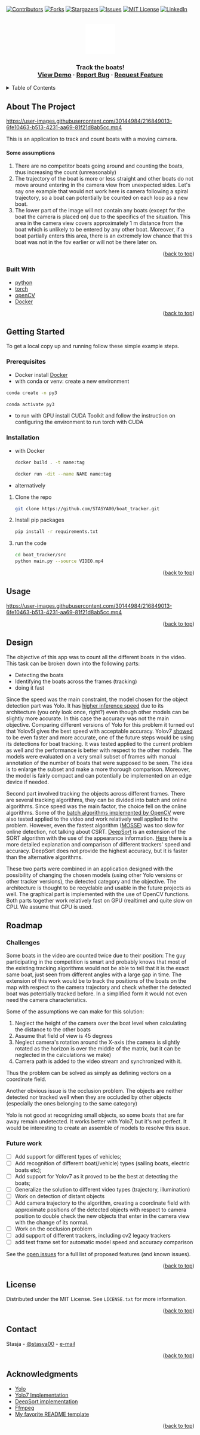 <!-- Improved compatibility of back to top link: See: https://github.com/STASYA00/boat_tracker/pull/73 -->
<a name="readme-top"></a>

[![Contributors][contributors-shield]][contributors-url]
[![Forks][forks-shield]][forks-url]
[![Stargazers][stars-shield]][stars-url]
[![Issues][issues-shield]][issues-url]
[![MIT License][license-shield]][license-url]
[![LinkedIn][linkedin-shield]][linkedin-url]



<!-- PROJECT LOGO -->
<br />
<div align="center">
  <a href="https://github.com/STASYA00/boat_tracker">
    <img src="assets/logo.png" alt="Logo" width="80" height="80">
  </a>

  <h3 align="center" Boat Tracker </h3>

  <p align="center">
    Track the boats!
    <br />
    <a href="https://github.com/STASYA00/boat_tracker">View Demo</a>
    ·
    <a href="https://github.com/STASYA00/boat_tracker/issues">Report Bug</a>
    ·
    <a href="https://github.com/STASYA00/boat_tracker/issues">Request Feature</a>
  </p>
</div>



<!-- TABLE OF CONTENTS -->
<details>
  <summary>Table of Contents</summary>
  <ol>
    <li>
      <a href="#about-the-project">About The Project</a>
      <ul>
        <li><a href="#built-with">Built With</a></li>
      </ul>
    </li>
    <li>
      <a href="#getting-started">Getting Started</a>
      <ul>
        <li><a href="#prerequisites">Prerequisites</a></li>
        <li><a href="#installation">Installation</a></li>
      </ul>
    </li>
    <li><a href="#usage">Usage</a></li>
    <li><a href="#design">Design</a></li>
    <li><a href="#roadmap">Roadmap</a></li>
    <ul>
        <li><a href="#challenges">Challenges</a></li>
        <li><a href="#futurework">Future work</a></li>
    </ul>
    <li><a href="#license">License</a></li>
    <li><a href="#contact">Contact</a></li>
    <li><a href="#acknowledgments">Acknowledgments</a></li>
  </ol>
</details>



<!-- ABOUT THE PROJECT -->
## About The Project


https://user-images.githubusercontent.com/30144984/216849013-6fe10463-b513-4231-aa69-81f21d8ab5cc.mp4


This is an application to track and count boats with a moving camera.

#### Some assumptions

1. There are no competitor boats going around and counting the boats, thus increasing the count (unreasonably)
2. The trajectory of the boat is more or less straight and other boats do not move around entering in the camera view from unexpected sides. Let's say one example that would not work here is camera following a spiral trajectory, so a boat can potentially be counted on each loop as a new boat.
3. The lower part of the image will not contain any boats (except for the boat the camera is placed on) due to the specifics of the situation. This area in the camera view covers approximately 1 m distance from the boat which is unlikely to be entered by any other boat. Moreover, if a boat partially enters this area, there is an extremely low chance that this boat was not in the fov earlier or will not be there later on.



<p align="right">(<a href="#readme-top">back to top</a>)</p>



### Built With


* [python](https://www.python.org/)
* [torch](https://pytorch.org/)
* [openCV](https://opencv.org/)
* [Docker](https://docs.docker.com/)

<p align="right">(<a href="#readme-top">back to top</a>)</p>



<!-- GETTING STARTED -->
## Getting Started

To get a local copy up and running follow these simple example steps.

### Prerequisites


* Docker
  install [Docker](https://docs.docker.com/get-docker/)
* with conda or venv: create a new environment
```sh
conda create -n py3
```
```sh
conda activate py3
```

* to run with GPU install CUDA Toolkit and follow the instruction on configuring the environment
to run torch with CUDA
### Installation

* with Docker
  ```sh
  docker build . -t name:tag
  ```
  ```sh
  docker run -dit --name NAME name:tag
  ```
* alternatively
1. Clone the repo
   ```sh
   git clone https://github.com/STASYA00/boat_tracker.git
   ```
3. Install pip packages
   ```sh
   pip install -r requirements.txt
   ```
4. run the code
   ```sh
   cd boat_tracker/src
   python main.py --source VIDEO.mp4
   ```

<p align="right">(<a href="#readme-top">back to top</a>)</p>



<!-- USAGE EXAMPLES -->
## Usage


https://user-images.githubusercontent.com/30144984/216849013-6fe10463-b513-4231-aa69-81f21d8ab5cc.mp4


<p align="right">(<a href="#readme-top">back to top</a>)</p>

<!-- DESIGN -->
## Design

The objective of this app was to count all the different boats in the video.
This task can be broken down into the following parts:

+ Detecting the boats
+ Identifying the boats across the frames (tracking)
+ doing it fast

Since the speed was the main constraint, the model chosen for the object detection part was Yolo. It has [higher
inference speed](https://jonathan-hui.medium.com/object-detection-speed-and-accuracy-comparison-faster-r-cnn-r-fcn-ssd-and-yolo-5425656ae359) due to its architecture (you only look once, right?) even though other models can be slightly more accurate. In this case the accuracy was not the main objective. Comparing different versions of Yolo for this problem it turned out that Yolov5l gives the best speed with acceptable accuracy. Yolov7 [showed](https://learnopencv.com/performance-comparison-of-yolo-models/) to be even faster and more accurate, one of the future steps would be using its detections for boat tracking. It was tested applied to the current problem as well and the performance is better with respect to the other models. The models were evaluated on a very small subset of frames with manual annotation of the number of boats that were supposed to be seen. The idea is to enlarge the subset and make a more thorough comparison. 
Moreover, the model is fairly compact and can potentially be implemented on an edge device if needed.

Second part involved tracking the objects across different frames. There are several tracking algorithms, they can be divided into batch and online algorithms. Since speed was the main factor, the choice fell on the online algorithms. Some of the [batch algorithms implemented by OpenCV](https://broutonlab.com/blog/opencv-object-tracking) were also tested applied to the video and work relatively well applied to the problem. However, even the fastest algorithm ([MOSSE](https://docs.opencv.org/3.4/d0/d02/classcv_1_1TrackerMOSSE.html)) was too slow for online detection, not talking about CSRT.
[DeepSort](https://arxiv.org/abs/1703.07402) is an extension of the SORT algorithm with the use of the appearance information. [Here](https://learnopencv.com/understanding-multiple-object-tracking-using-deepsort/) there is a more detailed explanation and comparison of different trackers' speed and accuracy. DeepSort does not provide the highest accuracy, but it is faster than the alternative algorithms.

These two parts were combined in an application designed with the possibility of changing the chosen models (using other Yolo versions or other tracker versions), the detected category and the objective. The architecture is thought to be recyclable and usable in the future projects as well. The graphical part is implemented with the use of OpenCV functions. Both parts together work relatively fast on GPU (realtime) and quite slow on CPU. We assume that GPU is used.

<!-- ROADMAP -->
## Roadmap

### Challenges

Some boats in the video are counted twice due to their position: <illustration>
The guy participating in the competition is smart and probably knows that most of the existing tracking algorithms would not 
be able to tell that it is the exact same boat, just seen from different angles with a large gap in time. The extension of
this work would be to track the positions of the boats on the map with respect to the camera trajectory and check whether
the detected boat was potentially tracked before. <illustration> In a simplified form it would not even need the camera characteristics.

Some of the assumptions we can make for this solution:
1. Neglect the height of the camera over the boat level when calculating the distance to the other boats
2. Assume that field of view is 45 degrees
3. Neglect camera's rotation around the X-axis (the camera is slightly rotated as the horizon is over the middle of the matrix, but it can be neglected in the calculations we make)
4. Camera path is added to the video stream and synchronized with it.

Thus the problem can be solved as simply as defining vectors on a coordinate field.

Another obvious issue is the occlusion problem. The objects are neither detected nor tracked well when they are occluded by other objects (especially the ones belonging to the same category)

Yolo is not good at recognizing small objects, so some boats that are far away remain undetected. It works better with Yolo7, but it's not perfect. It would be interesting to create an assemble of models to resolve this issue.

### Future work

- [ ] Add support for different types of vehicles;
- [ ] Add recognition of different boat(/vehicle) types (sailing boats, electric boats etc);
- [ ] Add support for Yolov7 as it proved to be the best at detecting the boats;
- [ ] Generalize the solution to different video types (trajectory, illumination)
- [ ] Work on detection of distant objects
- [ ] Add camera trajectory to the algorithm, creating a coordinate field with approximate positions of the detected
      objects with respect to camera position to double check the new objects that enter in the camera view with the 
      change of its normal.
- [ ] Work on the occlusion problem
- [ ] add support of different trackers, including cv2 legacy trackers
- [ ] add test frame set for automatic model speed and accuracy comparison

See the [open issues](https://github.com/STASYA00/boat_tracker/issues) for a full list of proposed features (and known issues).

<p align="right">(<a href="#readme-top">back to top</a>)</p>


<!-- LICENSE -->
## License

Distributed under the MIT License. See `LICENSE.txt` for more information.

<p align="right">(<a href="#readme-top">back to top</a>)</p>



## Contact

Stasja - [@stasya00](https://stasyafedorova.wixsite.com/designautomation) - [e-mail](mailto:0.0stasya@gmail.com)

<p align="right">(<a href="#readme-top">back to top</a>)</p>



<!-- ACKNOWLEDGMENTS -->
## Acknowledgments

* [Yolo](https://github.com/ultralytics/yolov5)
* [Yolo7 Implementation](https://github.com/WongKinYiu/yolov7)
* [DeepSort implementation](https://github.com/mahimairaja/vehicle-counting-yolov5)
* [Ffmpeg](https://www.ffmpeg.org/)
* [My favorite README template](https://github.com/othneildrew/Best-README-Template)

<p align="right">(<a href="#readme-top">back to top</a>)</p>



<!-- MARKDOWN LINKS & IMAGES -->
<!-- https://www.markdownguide.org/basic-syntax/#reference-style-links -->
[contributors-shield]: https://img.shields.io/github/contributors/STASYA00/boat_tracker.svg?style=for-the-badge
[contributors-url]: https://github.com/STASYA00/boat_tracker/graphs/contributors
[forks-shield]: https://img.shields.io/github/forks/STASYA00/boat_tracker.svg?style=for-the-badge
[forks-url]: https://github.com/STASYA00/boat_tracker/network/members
[stars-shield]: https://img.shields.io/github/stars/STASYA00/boat_tracker.svg?style=for-the-badge
[stars-url]: https://github.com/STASYA00/boat_tracker/stargazers
[issues-shield]: https://img.shields.io/github/issues/STASYA00/boat_tracker.svg?style=for-the-badge
[issues-url]: https://github.com/STASYA00/boat_tracker/issues
[license-shield]: https://img.shields.io/github/license/STASYA00/boat_tracker.svg?style=for-the-badge
[license-url]: https://github.com/STASYA00/boat_tracker/blob/master/LICENSE.txt
[linkedin-shield]: https://img.shields.io/badge/-LinkedIn-black.svg?style=for-the-badge&logo=linkedin&colorB=555
[linkedin-url]: https://linkedin.com/in/STASYA00
[product-screenshot]: assets/screenshot.png




